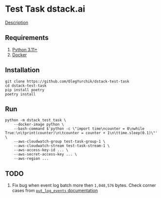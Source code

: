 # Test Task dstack.ai

[Description](./description.pdf)

## Requirements

1. [Python 3.11+](https://www.python.org/)
2. [Docker](https://docs.docker.com/engine/install/)

## Installation

```shell
git clone https://github.com/OlegYurchik/dstack-test-task
cd dstack-test-task
pip install poetry
poetry install
```

## Run

```shell
python -m dstack_test_task \
    --docker-image python \
    --bash-command $'python -c \"import time\ncounter = 0\nwhile True:\n\tprint(counter)\n\tcounter = counter + 1\n\ttime.sleep(0.1)\"' \
    --aws-cloudwatch-group test-task-group-1 \
    --aws-cloudwatch-stream test-task-stream-1 \
    --aws-access-key-id ... \
    --aws-secret-access-key ... \
    --aws-region ...
```

## TODO

1. Fix bug when event log batch more then `1,048,576` bytes. Check corner cases from
[`put_log_events` documentation](https://boto3.amazonaws.com/v1/documentation/api/latest/reference/services/logs/client/put_log_events.html#CloudWatchLogs.Client.put_log_events)
